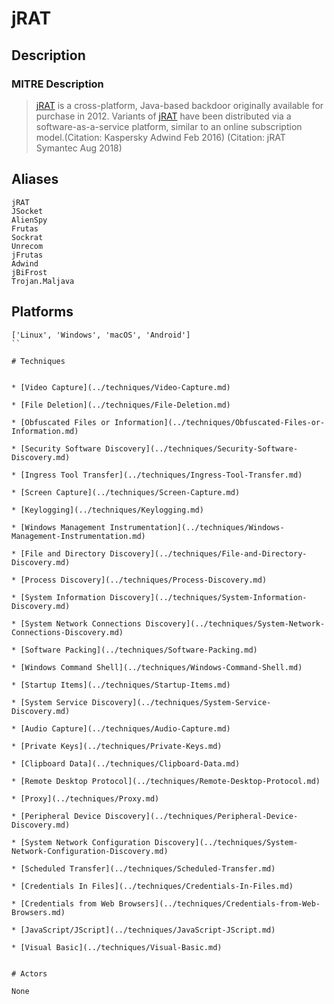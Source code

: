 
# jRAT

## Description

### MITRE Description

> [jRAT](https://attack.mitre.org/software/S0283) is a cross-platform, Java-based backdoor originally available for purchase in 2012. Variants of [jRAT](https://attack.mitre.org/software/S0283) have been distributed via a software-as-a-service platform, similar to an online subscription model.(Citation: Kaspersky Adwind Feb 2016) (Citation: jRAT Symantec Aug 2018)

## Aliases

```
jRAT
JSocket
AlienSpy
Frutas
Sockrat
Unrecom
jFrutas
Adwind
jBiFrost
Trojan.Maljava
```

## Platforms

```
['Linux', 'Windows', 'macOS', 'Android']
``

# Techniques


* [Video Capture](../techniques/Video-Capture.md)

* [File Deletion](../techniques/File-Deletion.md)
    
* [Obfuscated Files or Information](../techniques/Obfuscated-Files-or-Information.md)
    
* [Security Software Discovery](../techniques/Security-Software-Discovery.md)
    
* [Ingress Tool Transfer](../techniques/Ingress-Tool-Transfer.md)
    
* [Screen Capture](../techniques/Screen-Capture.md)
    
* [Keylogging](../techniques/Keylogging.md)
    
* [Windows Management Instrumentation](../techniques/Windows-Management-Instrumentation.md)
    
* [File and Directory Discovery](../techniques/File-and-Directory-Discovery.md)
    
* [Process Discovery](../techniques/Process-Discovery.md)
    
* [System Information Discovery](../techniques/System-Information-Discovery.md)
    
* [System Network Connections Discovery](../techniques/System-Network-Connections-Discovery.md)
    
* [Software Packing](../techniques/Software-Packing.md)
    
* [Windows Command Shell](../techniques/Windows-Command-Shell.md)
    
* [Startup Items](../techniques/Startup-Items.md)
    
* [System Service Discovery](../techniques/System-Service-Discovery.md)
    
* [Audio Capture](../techniques/Audio-Capture.md)
    
* [Private Keys](../techniques/Private-Keys.md)
    
* [Clipboard Data](../techniques/Clipboard-Data.md)
    
* [Remote Desktop Protocol](../techniques/Remote-Desktop-Protocol.md)
    
* [Proxy](../techniques/Proxy.md)
    
* [Peripheral Device Discovery](../techniques/Peripheral-Device-Discovery.md)
    
* [System Network Configuration Discovery](../techniques/System-Network-Configuration-Discovery.md)
    
* [Scheduled Transfer](../techniques/Scheduled-Transfer.md)
    
* [Credentials In Files](../techniques/Credentials-In-Files.md)
    
* [Credentials from Web Browsers](../techniques/Credentials-from-Web-Browsers.md)
    
* [JavaScript/JScript](../techniques/JavaScript-JScript.md)
    
* [Visual Basic](../techniques/Visual-Basic.md)
    

# Actors

None
